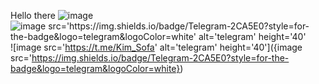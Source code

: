 Hello there
![image]({https://img.shields.io/badge/Telegram-2CA5E0?style=for-the-badge&logo=telegram&logoColor=white})
![image src='https://img.shields.io/badge/Telegram-2CA5E0?style=for-the-badge&logo=telegram&logoColor=white' alt='telegram' height='40']({https://t.me/Kim_Sofa})
![image src='https://t.me/Kim_Sofa' alt='telegram' height='40']({image src='https://img.shields.io/badge/Telegram-2CA5E0?style=for-the-badge&logo=telegram&logoColor=white})
